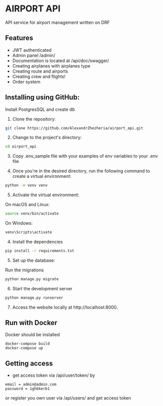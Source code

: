 # AIRPORT API
API service for airport management written on DRF

## Features

- JWT authenticated
- Admin panel /admin/
- Documentation is located at /api/doc/swagger/
- Creating airplanes with airplanes type
- Creating route and airports
- Creating crew and flights!
- Order system

## Installing using GitHub:
Install PostgresSQL and create db

1. Clone the repository:

```bash
git clone https://github.com/AlexandrZhezheria/airport_api.git
```
2. Change to the project's directory:
```bash
cd airport_api
```
3. Сopy .env_sample file with your examples of env variables to your .env
file


4. Once you're in the desired directory, run the following command to create a virtual environment:
```bash
python -m venv venv
```
5. Activate the virtual environment:

On macOS and Linux:

```bash
source venv/bin/activate
```
On Windows:
```bash
venv\Scripts\activate
```

4. Install the dependencies

```bash
pip install -r requirements.txt
```

5. Set up the database:

Run the migrations

```bash
python manage.py migrate
```

6. Start the development server

```bash
python manage.py runserver
```

7. Access the website locally at http://localhost:8000.

## Run with Docker

Docker should be installed

```
docker-compose build
docker-compose up
```

## Getting access

- get access token via /api/user/token/ by 
```
email = admin@admin.com
password = 1ghbkerb1
```

or register you own user via /api/users/ and get access token
